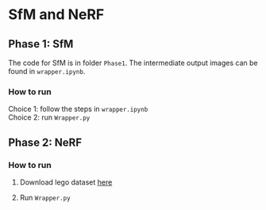 # SfM and NeRF

## Phase 1: SfM
The code for SfM is in folder `Phase1`. The intermediate output images can be found in `wrapper.ipynb`. 

### How to run
Choice 1: follow the steps in `wrapper.ipynb`  
Choice 2: run `Wrapper.py`

## Phase 2: NeRF

### How to run
1. Download lego dataset [here](https://drive.google.com/drive/folders/1lrDkQanWtTznf48FCaW5lX9ToRdNDF1a)

2. Run `Wrapper.py`